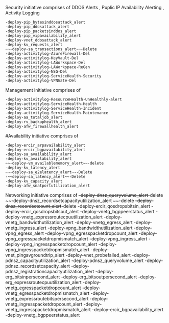 Security initiative comprises of DDOS Alerts , Puplic IP Availability Alerting , Activity Logging

    -deploy-pip_bytesinddosattack_alert
    -deploy-pip_ddosattack_alert
    -deploy-pip_packetsinddos_alert
    -deploy-pip_vipavailability_alert
    -deploy-vnet_ddosattack_alert
    -deploy-kv_requests_alert
    ~~-deploy-sa_transactions_alert~~-Delete
    -deploy-activitylog-AzureFirewall-Del
    -deploy-activitylog-KeyVault-Del
    -deploy-activitylog-LAWorkspace-Del
    -deploy-activitylog-LAWorkspace-ReGen
    -deploy-activitylog-NSG-Del
    -deploy-activitylog-ServiceHealth-Security
    -deploy-activitylog-VPNGate-Del

Management initiative comprises of

    -deploy-activitylog-ResourceHealth-UnHealthly-alert
    -deploy-activitylog-ServiceHealth-Health
    -deploy-activitylog-ServiceHealth-Incident
    -deploy-activitylog-ServiceHealth-Maintenance
    -deploy-aa_totaljob_alert
    -deploy-rv_backuphealth_alert
    -deploy-afw_firewallhealth_alert

#Availability initiative comprises of

    -deploy-ercir_arpavailability_alert
    -deploy-ercir_bgpavailability_alert
    -deploy-sa_availability_alert
    -deploy-kv_availability_alert
    ~~-deploy-vm_availablememory_alert~~-delete
    -deploy-kv_latency_alert
    ~~-deploy-sa_e2elatency_alert~~-Delete
    -~~deploy-sa_latency_alert~~-Delete
    -deploy-kv_capacity_alert
    -deploy-afw_snatportutilization_alert

Networking initiative comprises of
    ~~-deploy-dnsz_queryvolume_alert~~-delete
    ~~-deploy-dnsz_recordsetcapacityutilization_alert ~~-delete
    ~~-deploy-dnsz_recordsetcount_alert~~-delete
    -deploy-ercir_qosdropsbitsin_alert
    -deploy-ercir_qosdropsbitsout_alert
    -deploy-vnetg_bgppeerstatus_alert
    -deploy-vnetg_expressroutecpuutilization_alert
    -deploy-vnetg_bandwidthutilization_alert
    -deploy-vnetg_egress_alert
    -deploy-vnetg_ingress_alert
    -deploy-vpng_bandwidthutilization_alert
    -deploy-vpng_egress_alert
    -deploy-vpng_egresspacketdropcount_alert
    -deploy-vpng_egresspacketdropmismatch_alert
    -deploy-vpng_ingress_alert
    -deploy-vpng_ingresspacketdropcount_alert
    -deploy-vpng_ingresspacketdropmismatch_alert
    -deploy-vnet_pingavgroundtrip_alert
    -deploy-vnet_probefailed_alert
    -deploy-pdnsz_capacityutilization_alert
    -deploy-pdnsz_queryvolume_alert
    -deploy-pdnsz_recordsetcapacity_alert
    -deploy-pdnsz_registrationcapacityutilization_alert
    -deploy-erg_bitsinpersecond_alert
    -deploy-erg_bitsoutpersecond_alert
    -deploy-erg_expressroutecpuutilization_alert
    -deploy-vnetg_egresspacketdropcount_alert
    -deploy-vnetg_egresspacketdropmismatch_alert
    -deploy-vnetg_expressroutebitspersecond_alert
    -deploy-vnetg_ingresspacketdropcount_alert
    -deploy-vnetg_ingresspacketdropmismatch_alert
    -deploy-ercir_bgpavailability_alert
    -deploy-vnetg_bgppeerstatus_alert

